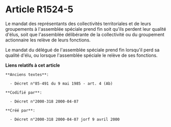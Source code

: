 # Article R1524-5

Le mandat des représentants des collectivités territoriales et de leurs groupements à l'assemblée spéciale prend fin soit
qu'ils perdent leur qualité d'élus, soit que l'assemblée délibérante de la collectivité ou du groupement actionnaire les
relève de leurs fonctions.

Le mandat du délégué de l'assemblée spéciale prend fin lorsqu'il perd sa qualité d'élu, ou lorsque l'assemblée spéciale le
relève de ses fonctions.

**Liens relatifs à cet article**

	**Anciens textes**:

	  - Décret n°85-491 du 9 mai 1985 - art. 4 (Ab)

	**Codifié par**:

	  - Décret n°2000-318 2000-04-07

	**Créé par**:

	  - Décret n°2000-318 2000-04-07 jorf 9 avril 2000
